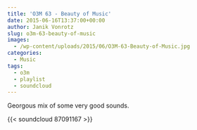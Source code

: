 ```yaml
---
title: 'O3M 63 - Beauty of Music'
date: 2015-06-16T13:37:00+00:00
author: Janik Vonrotz
slug: o3m-63-beauty-of-music
images:
  - /wp-content/uploads/2015/06/O3M-63-Beauty-of-Music.jpg
categories:
  - Music
tags:
  - o3m
  - playlist
  - soundcloud
---
```

Georgous mix of some very good sounds.

{{< soundcloud 87091167 >}}